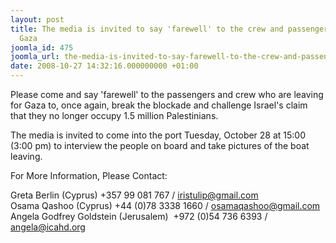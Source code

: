```yaml
---
layout: post
title: The media is invited to say 'farewell' to the crew and passengers sailing to
  Gaza
joomla_id: 475
joomla_url: the-media-is-invited-to-say-farewell-to-the-crew-and-passengers-sailing-to-gaza
date: 2008-10-27 14:32:16.000000000 +01:00
---
```

<p>Please come and say 'farewell' to the passengers and crew who are leaving for Gaza to, once again, break the blockade and challenge Israel's claim that they no longer occupy 1.5 million Palestinians.</p><p>The media is invited to come into the port Tuesday, October 28 at 15:00 (3:00 pm) to interview the people on board and take pictures of the boat leaving. </p><p>For More Information, Please Contact:</p><p>Greta Berlin (Cyprus) +357 99 081 767 / <a href="mailto:iristulip@gmail.com">iristulip@gmail.com</a> <br />Osama Qashoo (Cyprus) +44 (0)78 3338 1660 / <a href="mailto:osamaqashoo@gmail.com">osamaqashoo@gmail.com</a> <br />Angela Godfrey Goldstein (Jerusalem)&nbsp; +972 (0)54 736 6393 / <a href="mailto:angela@icahd.org">angela@icahd.org</a> </p><p><a href=""></a></p>
